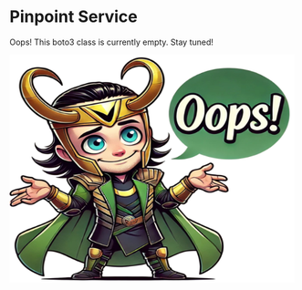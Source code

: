 # Pinpoint Service

Oops! This boto3 class is currently empty. Stay tuned!

<img src="/images/oops_loki.png" width="500" height="400" title="Oops Loki">
